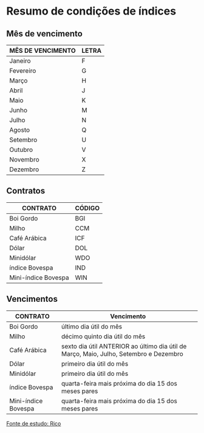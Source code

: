# Resumo de condições de índices

## Mês de vencimento

MÊS DE VENCIMENTO |	LETRA
--- | ---
Janeiro | F
Fevereiro | G
Março | H
Abril | J
Maio | K
Junho | M
Julho | N
Agosto | Q
Setembro | U
Outubro | V
Novembro | X
Dezembro | Z


## Contratos

CONTRATO |	CÓDIGO
--- | ---
Boi Gordo |	BGI
Milho |	CCM
Café Arábica |	ICF
Dólar |	DOL
Minidólar |	WDO
índice Bovespa | IND
Mini-índice Bovespa | WIN

## Vencimentos

CONTRATO | Vencimento
--- | ---
Boi Gordo |	último dia útil do mês
Milho | décimo quinto dia útil do mês
Café Arábica |	sexto dia útil ANTERIOR ao último dia útil de Março, Maio, Julho, Setembro e Dezembro
Dólar |	primeiro dia útil do mês
Minidólar |	primeiro dia útil do mês
índice Bovespa | quarta-feira mais próxima do dia 15 dos meses pares
Mini-índice Bovespa | quarta-feira mais próxima do dia 15 dos meses pares

[Fonte de estudo: Rico](https://riconnect.rico.com.vc/blog/mercado-futuro)

